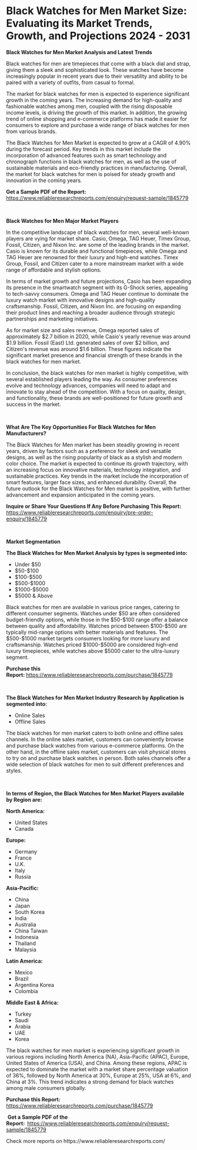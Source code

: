 <p><h1>Black Watches for Men Market Size: Evaluating its Market Trends, Growth, and Projections 2024 - 2031</h1></p><p><strong>Black Watches for Men Market Analysis and Latest Trends</strong></p>
<p><p>Black watches for men are timepieces that come with a black dial and strap, giving them a sleek and sophisticated look. These watches have become increasingly popular in recent years due to their versatility and ability to be paired with a variety of outfits, from casual to formal.</p><p>The market for black watches for men is expected to experience significant growth in the coming years. The increasing demand for high-quality and fashionable watches among men, coupled with the rising disposable income levels, is driving the growth of this market. In addition, the growing trend of online shopping and e-commerce platforms has made it easier for consumers to explore and purchase a wide range of black watches for men from various brands.</p><p>The Black Watches for Men Market is expected to grow at a CAGR of 4.90% during the forecast period. Key trends in this market include the incorporation of advanced features such as smart technology and chronograph functions in black watches for men, as well as the use of sustainable materials and eco-friendly practices in manufacturing. Overall, the market for black watches for men is poised for steady growth and innovation in the coming years.</p></p>
<p><strong>Get a Sample PDF of the Report:&nbsp;</strong> <a href="https://www.reliableresearchreports.com/enquiry/request-sample/1845779">https://www.reliableresearchreports.com/enquiry/request-sample/1845779</a></p>
<p>&nbsp;</p>
<p><strong>Black Watches for Men Major Market Players</strong></p>
<p><p>In the competitive landscape of black watches for men, several well-known players are vying for market share. Casio, Omega, TAG Heuer, Timex Group, Fossil, Citizen, and Nixon Inc. are some of the leading brands in the market. Casio is known for its durable and functional timepieces, while Omega and TAG Heuer are renowned for their luxury and high-end watches. Timex Group, Fossil, and Citizen cater to a more mainstream market with a wide range of affordable and stylish options.</p><p>In terms of market growth and future projections, Casio has been expanding its presence in the smartwatch segment with its G-Shock series, appealing to tech-savvy consumers. Omega and TAG Heuer continue to dominate the luxury watch market with innovative designs and high-quality craftsmanship. Fossil, Citizen, and Nixon Inc. are focusing on expanding their product lines and reaching a broader audience through strategic partnerships and marketing initiatives.</p><p>As for market size and sales revenue, Omega reported sales of approximately $2.7 billion in 2020, while Casio's yearly revenue was around $1.9 billion. Fossil (East) Ltd. generated sales of over $2 billion, and Citizen's revenue was around $1.6 billion. These figures indicate the significant market presence and financial strength of these brands in the black watches for men market.</p><p>In conclusion, the black watches for men market is highly competitive, with several established players leading the way. As consumer preferences evolve and technology advances, companies will need to adapt and innovate to stay ahead of the competition. With a focus on quality, design, and functionality, these brands are well-positioned for future growth and success in the market.</p></p>
<p>&nbsp;</p>
<p><strong>What Are The Key Opportunities For Black Watches for Men Manufacturers?</strong></p>
<p><p>The Black Watches for Men market has been steadily growing in recent years, driven by factors such as a preference for sleek and versatile designs, as well as the rising popularity of black as a stylish and modern color choice. The market is expected to continue its growth trajectory, with an increasing focus on innovative materials, technology integration, and sustainable practices. Key trends in the market include the incorporation of smart features, larger face sizes, and enhanced durability. Overall, the future outlook for the Black Watches for Men market is positive, with further advancement and expansion anticipated in the coming years.</p></p>
<p><strong>Inquire or Share Your Questions If Any Before Purchasing This Report:</strong> <a href="https://www.reliableresearchreports.com/enquiry/pre-order-enquiry/1845779">https://www.reliableresearchreports.com/enquiry/pre-order-enquiry/1845779</a></p>
<p>&nbsp;</p>
<p><strong>Market Segmentation</strong></p>
<p><strong>The Black Watches for Men Market Analysis by types is segmented into:</strong></p>
<p><ul><li>Under $50</li><li>$50-$100</li><li>$100-$500</li><li>$500-$1000</li><li>$1000-$5000</li><li>$5000 & Above</li></ul></p>
<p><p>Black watches for men are available in various price ranges, catering to different consumer segments. Watches under $50 are often considered budget-friendly options, while those in the $50-$100 range offer a balance between quality and affordability. Watches priced between $100-$500 are typically mid-range options with better materials and features. The $500-$1000 market targets consumers looking for more luxury and craftsmanship. Watches priced $1000-$5000 are considered high-end luxury timepieces, while watches above $5000 cater to the ultra-luxury segment.</p></p>
<p><strong>Purchase this Report:&nbsp;</strong><a href="https://www.reliableresearchreports.com/purchase/1845779">https://www.reliableresearchreports.com/purchase/1845779</a></p>
<p>&nbsp;</p>
<p><strong>The Black Watches for Men Market Industry Research by Application is segmented into:</strong></p>
<p><ul><li>Online Sales</li><li>Offline Sales</li></ul></p>
<p><p>The black watches for men market caters to both online and offline sales channels. In the online sales market, customers can conveniently browse and purchase black watches from various e-commerce platforms. On the other hand, in the offline sales market, customers can visit physical stores to try on and purchase black watches in person. Both sales channels offer a wide selection of black watches for men to suit different preferences and styles.</p></p>
<p>&nbsp;</p>
<p><strong>In terms of Region, the Black Watches for Men Market Players available by Region are:</strong></p>
<p>
    <p> <strong> North America: </strong>
        <ul>
            <li>United States</li>
            <li>Canada</li>
        </ul>
        </p> 
    <p> <strong> Europe: </strong>
        <ul>
            <li>Germany</li>
            <li>France</li>
            <li>U.K.</li>
            <li>Italy</li>
            <li>Russia</li>
        </ul>
        </p> 
    <p> <strong> Asia-Pacific: </strong>
        <ul>
            <li>China</li>
            <li>Japan</li>
            <li>South Korea</li>
            <li>India</li>
            <li>Australia</li>
            <li>China Taiwan</li>
            <li>Indonesia</li>
            <li>Thailand</li>
            <li>Malaysia</li>
        </ul>
        </p> 
    <p> <strong> Latin America: </strong>
        <ul>
            <li>Mexico</li>
            <li>Brazil</li>
            <li>Argentina Korea</li>
            <li>Colombia</li>
        </ul>
        </p> 
    <p> <strong> Middle East & Africa: </strong>
        <ul>
            <li>Turkey</li>
            <li>Saudi</li>
            <li>Arabia</li>
            <li>UAE</li>
            <li>Korea</li>
        </ul>
    </p>
    </p>
<p><p>The black watches for men market is experiencing significant growth in various regions including North America (NA), Asia-Pacific (APAC), Europe, United States of America (USA), and China. Among these regions, APAC is expected to dominate the market with a market share percentage valuation of 36%, followed by North America at 30%, Europe at 25%, USA at 6%, and China at 3%. This trend indicates a strong demand for black watches among male consumers globally.</p></p>
<p><strong>Purchase this Report: </strong><a href="https://www.reliableresearchreports.com/purchase/1845779">https://www.reliableresearchreports.com/purchase/1845779</a></p>
<p>&nbsp;<strong>Get a Sample PDF of the Report:&nbsp;&nbsp;</strong><a href="https://www.reliableresearchreports.com/enquiry/request-sample/1845779">https://www.reliableresearchreports.com/enquiry/request-sample/1845779</a></p>
<p><strong></strong></p>
<p>Check more reports on https://www.reliableresearchreports.com/</p>